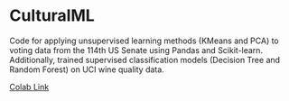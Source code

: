 # CulturalML

Code for applying unsupervised learning methods (KMeans and PCA) to voting data from the 114th US Senate using Pandas and Scikit-learn. Additionally, trained supervised classification models (Decision Tree and Random Forest) on UCI wine quality data.

[Colab Link](https://colab.research.google.com/drive/1dJwjfHEKxtI1_b-0-nOs1IvuRa8wPn7j?usp=sharing)

